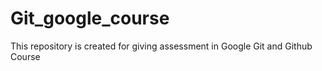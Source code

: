 # Git_google_course
This repository is created for giving assessment in Google Git and Github Course
